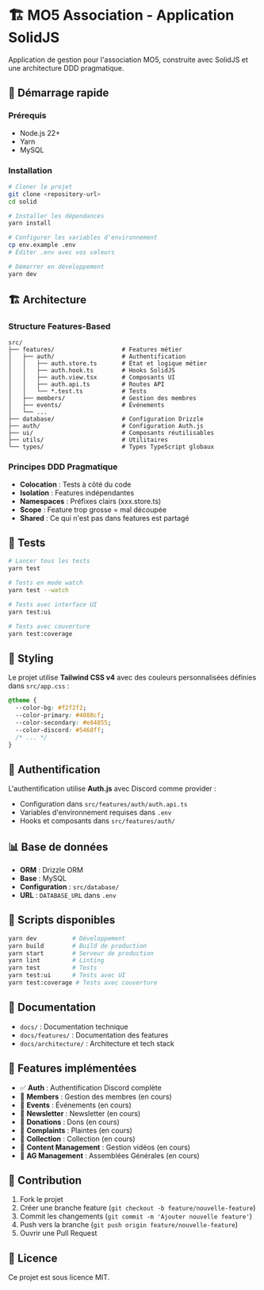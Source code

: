 # 🏗️ MO5 Association - Application SolidJS

Application de gestion pour l'association MO5, construite avec SolidJS et une architecture DDD pragmatique.

## 🚀 Démarrage rapide

### Prérequis

- Node.js 22+
- Yarn
- MySQL

### Installation

```bash
# Cloner le projet
git clone <repository-url>
cd solid

# Installer les dépendances
yarn install

# Configurer les variables d'environnement
cp env.example .env
# Éditer .env avec vos valeurs

# Démarrer en développement
yarn dev
```

## 🏗️ Architecture

### Structure Features-Based

```
src/
├── features/                   # Features métier
│   ├── auth/                   # Authentification
│   │   ├── auth.store.ts       # État et logique métier
│   │   ├── auth.hook.ts        # Hooks SolidJS
│   │   ├── auth.view.tsx       # Composants UI
│   │   ├── auth.api.ts         # Routes API
│   │   └── *.test.ts           # Tests
│   ├── members/                # Gestion des membres
│   ├── events/                 # Événements
│   └── ...
├── database/                   # Configuration Drizzle
├── auth/                       # Configuration Auth.js
├── ui/                         # Composants réutilisables
├── utils/                      # Utilitaires
└── types/                      # Types TypeScript globaux
```

### Principes DDD Pragmatique

- **Colocation** : Tests à côté du code
- **Isolation** : Features indépendantes
- **Namespaces** : Préfixes clairs (xxx.store.ts)
- **Scope** : Feature trop grosse = mal découpée
- **Shared** : Ce qui n'est pas dans features est partagé

## 🧪 Tests

```bash
# Lancer tous les tests
yarn test

# Tests en mode watch
yarn test --watch

# Tests avec interface UI
yarn test:ui

# Tests avec couverture
yarn test:coverage
```

## 🎨 Styling

Le projet utilise **Tailwind CSS v4** avec des couleurs personnalisées définies dans `src/app.css` :

```css
@theme {
  --color-bg: #f2f2f2;
  --color-primary: #4088cf;
  --color-secondary: #e84855;
  --color-discord: #5468ff;
  /* ... */
}
```

## 🔐 Authentification

L'authentification utilise **Auth.js** avec Discord comme provider :

- Configuration dans `src/features/auth/auth.api.ts`
- Variables d'environnement requises dans `.env`
- Hooks et composants dans `src/features/auth/`

## 📊 Base de données

- **ORM** : Drizzle ORM
- **Base** : MySQL
- **Configuration** : `src/database/`
- **URL** : `DATABASE_URL` dans `.env`

## 🚀 Scripts disponibles

```bash
yarn dev          # Développement
yarn build        # Build de production
yarn start        # Serveur de production
yarn lint         # Linting
yarn test         # Tests
yarn test:ui      # Tests avec UI
yarn test:coverage # Tests avec couverture
```

## 📁 Documentation

- `docs/` : Documentation technique
- `docs/features/` : Documentation des features
- `docs/architecture/` : Architecture et tech stack

## 🎯 Features implémentées

- ✅ **Auth** : Authentification Discord complète
- 🔄 **Members** : Gestion des membres (en cours)
- 🔄 **Events** : Événements (en cours)
- 🔄 **Newsletter** : Newsletter (en cours)
- 🔄 **Donations** : Dons (en cours)
- 🔄 **Complaints** : Plaintes (en cours)
- 🔄 **Collection** : Collection (en cours)
- 🔄 **Content Management** : Gestion vidéos (en cours)
- 🔄 **AG Management** : Assemblées Générales (en cours)

## 🤝 Contribution

1. Fork le projet
2. Créer une branche feature (`git checkout -b feature/nouvelle-feature`)
3. Commit les changements (`git commit -m 'Ajouter nouvelle feature'`)
4. Push vers la branche (`git push origin feature/nouvelle-feature`)
5. Ouvrir une Pull Request

## 📄 Licence

Ce projet est sous licence MIT.
